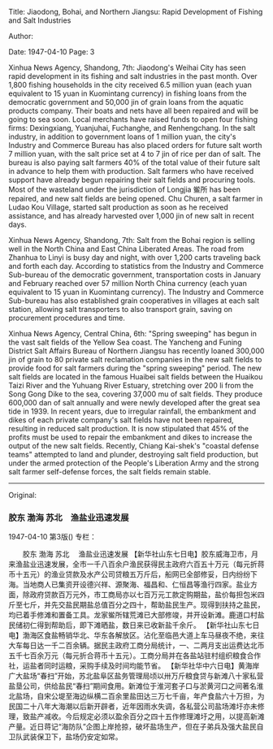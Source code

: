 Title: Jiaodong, Bohai, and Northern Jiangsu: Rapid Development of Fishing and Salt Industries

Author:

Date: 1947-04-10
Page: 3

Xinhua News Agency, Shandong, 7th: Jiaodong's Weihai City has seen rapid development in its fishing and salt industries in the past month. Over 1,800 fishing households in the city received 6.5 million yuan (each yuan equivalent to 15 yuan in Kuomintang currency) in fishing loans from the democratic government and 50,000 jin of grain loans from the aquatic products company. Their boats and nets have all been repaired and will be going to sea soon. Local merchants have raised funds to open four fishing firms: Dexingxiang, Yuanjuhai, Fuchanghe, and Renhengchang. In the salt industry, in addition to government loans of 1 million yuan, the city's Industry and Commerce Bureau has also placed orders for future salt worth 7 million yuan, with the salt price set at 4 to 7 jin of rice per dan of salt. The bureau is also paying salt farmers 40% of the total value of their future salt in advance to help them with production. Salt farmers who have received support have already begun repairing their salt fields and procuring tools. Most of the wasteland under the jurisdiction of Longjia 鲎所 has been repaired, and new salt fields are being opened. Chu Churen, a salt farmer in Ludao Kou Village, started salt production as soon as he received assistance, and has already harvested over 1,000 jin of new salt in recent days.

Xinhua News Agency, Shandong, 7th: Salt from the Bohai region is selling well in the North China and East China Liberated Areas. The road from Zhanhua to Linyi is busy day and night, with over 1,200 carts traveling back and forth each day. According to statistics from the Industry and Commerce Sub-bureau of the democratic government, transportation costs in January and February reached over 57 million North China currency (each yuan equivalent to 15 yuan in Kuomintang currency). The Industry and Commerce Sub-bureau has also established grain cooperatives in villages at each salt station, allowing salt transporters to also transport grain, saving on procurement procedures and time.

Xinhua News Agency, Central China, 6th: "Spring sweeping" has begun in the vast salt fields of the Yellow Sea coast. The Yancheng and Funing District Salt Affairs Bureau of Northern Jiangsu has recently loaned 300,000 jin of grain to 80 private salt reclamation companies in the new salt fields to provide food for salt farmers during the "spring sweeping" period. The new salt fields are located in the famous Huaibei salt fields between the Huaikou Taizi River and the Yuhuang River Estuary, stretching over 200 li from the Song Gong Dike to the sea, covering 37,000 mu of salt fields. They produce 600,000 dan of salt annually and were newly developed after the great sea tide in 1939. In recent years, due to irregular rainfall, the embankment and dikes of each private company's salt fields have not been repaired, resulting in reduced salt production. It is now stipulated that 45% of the profits must be used to repair the embankment and dikes to increase the output of the new salt fields. Recently, Chiang Kai-shek's "coastal defense teams" attempted to land and plunder, destroying salt field production, but under the armed protection of the People's Liberation Army and the strong salt farmer self-defense forces, the salt fields remain stable.



<hr /> 

Original: 


### 胶东  渤海  苏北　渔盐业迅速发展

1947-04-10
第3版()
专栏：

　　胶东  渤海  苏北
  　渔盐业迅速发展
    【新华社山东七日电】胶东威海卫市，月来渔盐业迅速发展，全市一千八百余户渔民获得民主政府六百五十万元（每元折蒋币十五元）的渔业贷款及水产公司贷粮五万斤后，船网已全部修妥，日内纷纷下海。当地商人已集资开设德兴祥、源聚海、福昌和、仁恒昌等渔行四家。盐业方面，除政府贷款百万元外，市工商局亦以七百万元工款定购期盐，盐价每担包米四斤至七斤，并先交盐民期盐总值百分之四十，帮助盐民生产。现得到扶持之盐民，均已着手修滩和置备工具。龙家鲎所辖荒滩已大部修竣，并开设新滩。鹿道口村盐民储初仁得到帮助后，即下滩晒盐，数日来已收新盐千余斤。
    【新华社山东七日电】渤海区食盐畅销华北、华东各解放区。沾化至临邑大道上车马昼夜不绝，来往大车每日达一千二百余辆。据民主政府工商分局统计，一、二两月支出运费达北币五千七百余万元（每元折合蒋币十五元）。工商分局并在各盐站驻村组织粮食合作社，运盐者同时运粮，采购手续及时间均能节省。
    【新华社华中六日电】黄海岸广大盐场“春扫”开始，苏北盐阜区盐务管理局顷以卅万斤粮食贷与新滩八十家私营盐垦公司，供给盐民“春扫”期间食用。新滩位于淮河套子口与淤黄河口之间著名淮北盐场，自宋公堤至海边纵横二百余里盐田达三万七千亩，年产食盐六十万担，为民国二十八年大海潮以后新开辟者，近年因雨水失调，各私营公司盐场滩圩亦未修理，致盐产减收。今后规定必须以盈余百分之四十五作修理滩圩之用，以提高新滩产量。近日蒋记“海防队”企图上岸抢掠，破坏盐场生产，但在子弟兵及强大盐民自卫队武装保卫下，盐场仍安定如常。
